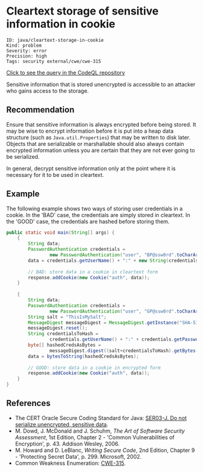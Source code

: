 # Cleartext storage of sensitive information in cookie

```
ID: java/cleartext-storage-in-cookie
Kind: problem
Severity: error
Precision: high
Tags: security external/cwe/cwe-315

```
[Click to see the query in the CodeQL repository](https://github.com/github/codeql/tree/main/java/ql/src/Security/CWE/CWE-312/CleartextStorageCookie.ql)

Sensitive information that is stored unencrypted is accessible to an attacker who gains access to the storage.


## Recommendation
Ensure that sensitive information is always encrypted before being stored. It may be wise to encrypt information before it is put into a heap data structure (such as `Java.util.Properties`) that may be written to disk later. Objects that are serializable or marshallable should also always contain encrypted information unless you are certain that they are not ever going to be serialized.

In general, decrypt sensitive information only at the point where it is necessary for it to be used in cleartext.


## Example
The following example shows two ways of storing user credentials in a cookie. In the 'BAD' case, the credentials are simply stored in cleartext. In the 'GOOD' case, the credentials are hashed before storing them.


```java
public static void main(String[] args) {
	{
		String data;
		PasswordAuthentication credentials =
				new PasswordAuthentication("user", "BP@ssw0rd".toCharArray());
		data = credentials.getUserName() + ":" + new String(credentials.getPassword());
	
		// BAD: store data in a cookie in cleartext form
		response.addCookie(new Cookie("auth", data));
	}
	
	{
		String data;
		PasswordAuthentication credentials =
				new PasswordAuthentication("user", "GP@ssw0rd".toCharArray());
		String salt = "ThisIsMySalt";
		MessageDigest messageDigest = MessageDigest.getInstance("SHA-512");
		messageDigest.reset();
		String credentialsToHash =
				credentials.getUserName() + ":" + credentials.getPassword();
		byte[] hashedCredsAsBytes =
				messageDigest.digest((salt+credentialsToHash).getBytes("UTF-8"));
		data = bytesToString(hashedCredsAsBytes);
		
		// GOOD: store data in a cookie in encrypted form
		response.addCookie(new Cookie("auth", data));
	}
}

```

## References
* The CERT Oracle Secure Coding Standard for Java: [SER03-J. Do not serialize unencrypted, sensitive data](https://www.securecoding.cert.org/confluence/display/java/SER03-J.+Do+not+serialize+unencrypted+sensitive+data).
* M. Dowd, J. McDonald and J. Schuhm, *The Art of Software Security Assessment*, 1st Edition, Chapter 2 - 'Common Vulnerabilities of Encryption', p. 43. Addison Wesley, 2006.
* M. Howard and D. LeBlanc, *Writing Secure Code*, 2nd Edition, Chapter 9 - 'Protecting Secret Data', p. 299. Microsoft, 2002.
* Common Weakness Enumeration: [CWE-315](https://cwe.mitre.org/data/definitions/315.html).
